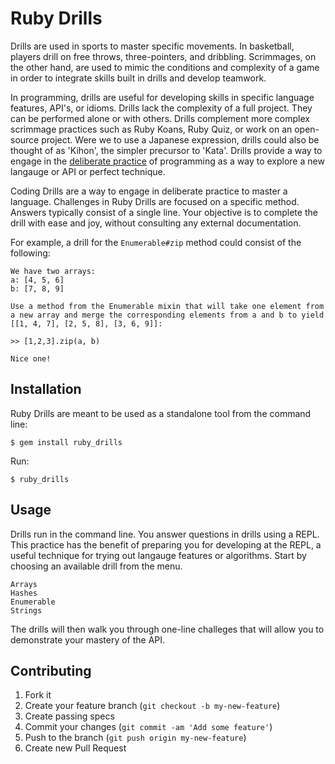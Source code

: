# Ruby Drills

Drills are used in sports to master specific movements. In basketball, players drill on free throws, three-pointers, and dribbling. Scrimmages, on the other hand, are used to mimic the conditions and complexity of a game in order to integrate skills built in drills and develop teamwork.

In programming, drills are useful for developing skills in specific language features, API's, or idioms. Drills lack the complexity of a full project. They can be performed alone or with others. Drills complement more complex scrimmage practices such as Ruby Koans, Ruby Quiz, or work on an open-source project. Were we to use a Japanese expression, drills could also be thought of as 'Kihon', the simpler precursor to 'Kata'. Drills provide a way to engage in the [deliberate practice](http://en.wikipedia.org/wiki/Practice_(learning_method)#Deliberate_practice) of programming as a way to explore a new langauge or API or perfect technique.

Coding Drills are a way to engage in deliberate practice to master a language. Challenges in Ruby Drills are focused on a specific method. Answers typically consist of a single line. Your objective is to complete the drill with ease and joy, without consulting any external documentation.

For example, a drill for the `Enumerable#zip` method could consist of the following:

    We have two arrays:
    a: [4, 5, 6]
    b: [7, 8, 9]

    Use a method from the Enumerable mixin that will take one element from
    a new array and merge the corresponding elements from a and b to yield
    [[1, 4, 7], [2, 5, 8], [3, 6, 9]]:

    >> [1,2,3].zip(a, b)

    Nice one!

## Installation

Ruby Drills are meant to be used as a standalone tool from the command line:

    $ gem install ruby_drills

Run:

    $ ruby_drills

## Usage

Drills run in the command line. You answer questions in drills using a REPL. This practice has the benefit of preparing you for developing at the REPL, a useful technique for trying out langauge features or algorithms.
Start by choosing an available drill from the menu.

    Arrays
    Hashes
    Enumerable
    Strings

The drills will then walk you through one-line challeges that will allow you to demonstrate your mastery of the API.

## Contributing

1. Fork it
2. Create your feature branch (`git checkout -b my-new-feature`)
3. Create passing specs
4. Commit your changes (`git commit -am 'Add some feature'`)
5. Push to the branch (`git push origin my-new-feature`)
6. Create new Pull Request
